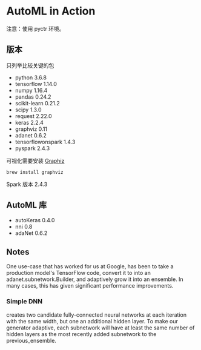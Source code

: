 # AutoML in Action

注意：使用 pyctr 环境。

## 版本

只列举比较关键的包

+ python 3.6.8
+ tensorflow 1.14.0
+ numpy 1.16.4
+ pandas 0.24.2
+ scikit-learn 0.21.2
+ scipy 1.3.0
+ request 2.22.0
+ keras 2.2.4
+ graphviz 0.11
+ adanet 0.6.2
+ tensorflowonspark 1.4.3
+ pyspark 2.4.3

可视化需要安装 [Graphiz](https://graphviz.gitlab.io/download/)

`brew install graphviz`

Spark 版本 2.4.3

## AutoML 库

+ autoKeras 0.4.0
+ nni 0.8
+ adaNet 0.6.2

## Notes

One use-case that has worked for us at Google, has been to take a production model's TensorFlow code, convert it to into an adanet.subnetwork.Builder, and adaptively grow it into an ensemble. In many cases, this has given significant performance improvements.

### Simple DNN

creates two candidate fully-connected neural networks at each iteration with the same width, but one an additional hidden layer. To make our generator adaptive, each subnetwork will have at least the same number of hidden layers as the most recently added subnetwork to the previous_ensemble.